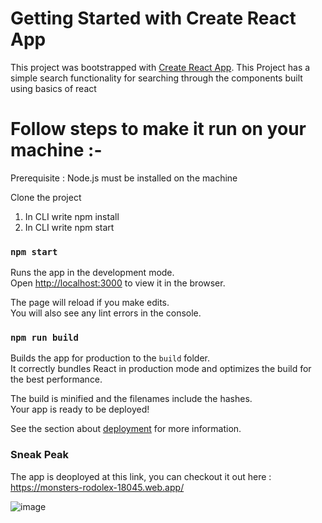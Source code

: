 # Getting Started with Create React App

This project was bootstrapped with [Create React App](https://github.com/facebook/create-react-app).
This Project has a simple search functionality for searching through the components built using basics of react

# Follow steps to make it run on your machine :-
Prerequisite : Node.js must be installed on the machine

Clone the project
1) In CLI write npm install
2) In CLI write npm start

### `npm start`

Runs the app in the development mode.\
Open [http://localhost:3000](http://localhost:3000) to view it in the browser.

The page will reload if you make edits.\
You will also see any lint errors in the console.


### `npm run build`

Builds the app for production to the `build` folder.\
It correctly bundles React in production mode and optimizes the build for the best performance.

The build is minified and the filenames include the hashes.\
Your app is ready to be deployed!

See the section about [deployment](https://facebook.github.io/create-react-app/docs/deployment) for more information.

### Sneak Peak
The app is deoployed at this link, you can checkout it out here : 
https://monsters-rodolex-18045.web.app/


![image](https://user-images.githubusercontent.com/76193921/132865011-cf3807b7-edb0-43f8-95c4-8feaf7dac626.png)
